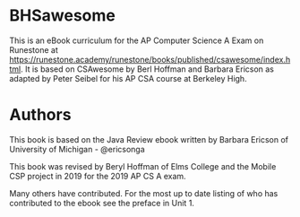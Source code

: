 # BHSawesome

This is an eBook curriculum for the AP Computer Science A Exam on Runestone at
https://runestone.academy/runestone/books/published/csawesome/index.html. It is
based on CSAwesome by Berl Hoffman and Barbara Ericson as adapted by Peter
Seibel for his AP CSA course at Berkeley High.

# Authors

This book is based on the Java Review ebook written by Barbara Ericson of
University of Michigan - @ericsonga

This book was revised by Beryl Hoffman of Elms College and the Mobile CSP
project in 2019 for the 2019 AP CS A exam.

Many others have contributed. For the most up to date listing of who has
contributed to the ebook see the preface in Unit 1.

